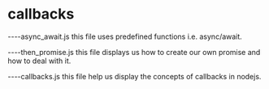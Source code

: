 # callbacks

----async_await.js
this file uses predefined functions i.e. async/await.

----then_promise.js
this file displays us how to create our own promise and how to deal with it.

----callbacks.js
this file help us display the concepts of callbacks in nodejs.

